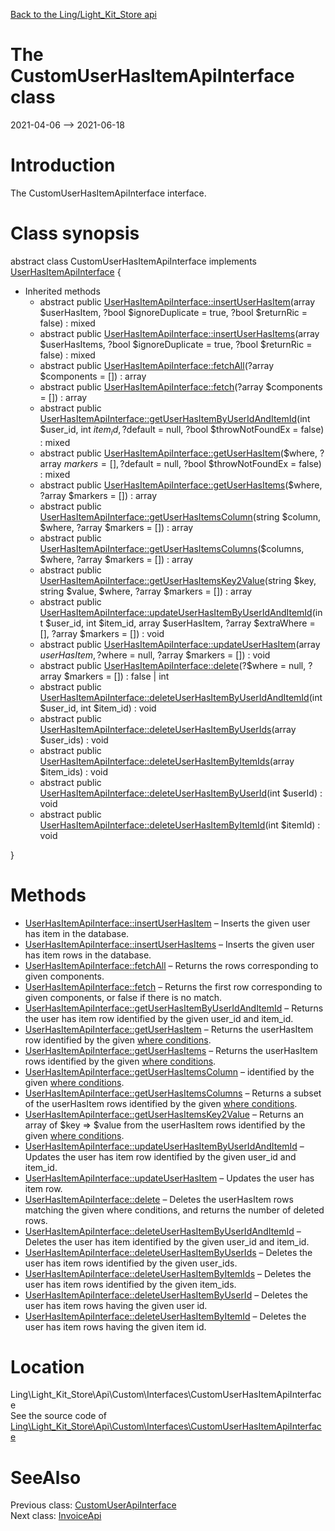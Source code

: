 [Back to the Ling/Light_Kit_Store api](https://github.com/lingtalfi/Light_Kit_Store/blob/master/doc/api/Ling/Light_Kit_Store.md)



The CustomUserHasItemApiInterface class
================
2021-04-06 --> 2021-06-18






Introduction
============

The CustomUserHasItemApiInterface interface.



Class synopsis
==============


abstract class <span class="pl-k">CustomUserHasItemApiInterface</span> implements [UserHasItemApiInterface](https://github.com/lingtalfi/Light_Kit_Store/blob/master/doc/api/Ling/Light_Kit_Store/Api/Generated/Interfaces/UserHasItemApiInterface.md) {

- Inherited methods
    - abstract public [UserHasItemApiInterface::insertUserHasItem](https://github.com/lingtalfi/Light_Kit_Store/blob/master/doc/api/Ling/Light_Kit_Store/Api/Generated/Interfaces/UserHasItemApiInterface/insertUserHasItem.md)(array $userHasItem, ?bool $ignoreDuplicate = true, ?bool $returnRic = false) : mixed
    - abstract public [UserHasItemApiInterface::insertUserHasItems](https://github.com/lingtalfi/Light_Kit_Store/blob/master/doc/api/Ling/Light_Kit_Store/Api/Generated/Interfaces/UserHasItemApiInterface/insertUserHasItems.md)(array $userHasItems, ?bool $ignoreDuplicate = true, ?bool $returnRic = false) : mixed
    - abstract public [UserHasItemApiInterface::fetchAll](https://github.com/lingtalfi/Light_Kit_Store/blob/master/doc/api/Ling/Light_Kit_Store/Api/Generated/Interfaces/UserHasItemApiInterface/fetchAll.md)(?array $components = []) : array
    - abstract public [UserHasItemApiInterface::fetch](https://github.com/lingtalfi/Light_Kit_Store/blob/master/doc/api/Ling/Light_Kit_Store/Api/Generated/Interfaces/UserHasItemApiInterface/fetch.md)(?array $components = []) : array
    - abstract public [UserHasItemApiInterface::getUserHasItemByUserIdAndItemId](https://github.com/lingtalfi/Light_Kit_Store/blob/master/doc/api/Ling/Light_Kit_Store/Api/Generated/Interfaces/UserHasItemApiInterface/getUserHasItemByUserIdAndItemId.md)(int $user_id, int $item_id, ?$default = null, ?bool $throwNotFoundEx = false) : mixed
    - abstract public [UserHasItemApiInterface::getUserHasItem](https://github.com/lingtalfi/Light_Kit_Store/blob/master/doc/api/Ling/Light_Kit_Store/Api/Generated/Interfaces/UserHasItemApiInterface/getUserHasItem.md)($where, ?array $markers = [], ?$default = null, ?bool $throwNotFoundEx = false) : mixed
    - abstract public [UserHasItemApiInterface::getUserHasItems](https://github.com/lingtalfi/Light_Kit_Store/blob/master/doc/api/Ling/Light_Kit_Store/Api/Generated/Interfaces/UserHasItemApiInterface/getUserHasItems.md)($where, ?array $markers = []) : array
    - abstract public [UserHasItemApiInterface::getUserHasItemsColumn](https://github.com/lingtalfi/Light_Kit_Store/blob/master/doc/api/Ling/Light_Kit_Store/Api/Generated/Interfaces/UserHasItemApiInterface/getUserHasItemsColumn.md)(string $column, $where, ?array $markers = []) : array
    - abstract public [UserHasItemApiInterface::getUserHasItemsColumns](https://github.com/lingtalfi/Light_Kit_Store/blob/master/doc/api/Ling/Light_Kit_Store/Api/Generated/Interfaces/UserHasItemApiInterface/getUserHasItemsColumns.md)($columns, $where, ?array $markers = []) : array
    - abstract public [UserHasItemApiInterface::getUserHasItemsKey2Value](https://github.com/lingtalfi/Light_Kit_Store/blob/master/doc/api/Ling/Light_Kit_Store/Api/Generated/Interfaces/UserHasItemApiInterface/getUserHasItemsKey2Value.md)(string $key, string $value, $where, ?array $markers = []) : array
    - abstract public [UserHasItemApiInterface::updateUserHasItemByUserIdAndItemId](https://github.com/lingtalfi/Light_Kit_Store/blob/master/doc/api/Ling/Light_Kit_Store/Api/Generated/Interfaces/UserHasItemApiInterface/updateUserHasItemByUserIdAndItemId.md)(int $user_id, int $item_id, array $userHasItem, ?array $extraWhere = [], ?array $markers = []) : void
    - abstract public [UserHasItemApiInterface::updateUserHasItem](https://github.com/lingtalfi/Light_Kit_Store/blob/master/doc/api/Ling/Light_Kit_Store/Api/Generated/Interfaces/UserHasItemApiInterface/updateUserHasItem.md)(array $userHasItem, ?$where = null, ?array $markers = []) : void
    - abstract public [UserHasItemApiInterface::delete](https://github.com/lingtalfi/Light_Kit_Store/blob/master/doc/api/Ling/Light_Kit_Store/Api/Generated/Interfaces/UserHasItemApiInterface/delete.md)(?$where = null, ?array $markers = []) : false | int
    - abstract public [UserHasItemApiInterface::deleteUserHasItemByUserIdAndItemId](https://github.com/lingtalfi/Light_Kit_Store/blob/master/doc/api/Ling/Light_Kit_Store/Api/Generated/Interfaces/UserHasItemApiInterface/deleteUserHasItemByUserIdAndItemId.md)(int $user_id, int $item_id) : void
    - abstract public [UserHasItemApiInterface::deleteUserHasItemByUserIds](https://github.com/lingtalfi/Light_Kit_Store/blob/master/doc/api/Ling/Light_Kit_Store/Api/Generated/Interfaces/UserHasItemApiInterface/deleteUserHasItemByUserIds.md)(array $user_ids) : void
    - abstract public [UserHasItemApiInterface::deleteUserHasItemByItemIds](https://github.com/lingtalfi/Light_Kit_Store/blob/master/doc/api/Ling/Light_Kit_Store/Api/Generated/Interfaces/UserHasItemApiInterface/deleteUserHasItemByItemIds.md)(array $item_ids) : void
    - abstract public [UserHasItemApiInterface::deleteUserHasItemByUserId](https://github.com/lingtalfi/Light_Kit_Store/blob/master/doc/api/Ling/Light_Kit_Store/Api/Generated/Interfaces/UserHasItemApiInterface/deleteUserHasItemByUserId.md)(int $userId) : void
    - abstract public [UserHasItemApiInterface::deleteUserHasItemByItemId](https://github.com/lingtalfi/Light_Kit_Store/blob/master/doc/api/Ling/Light_Kit_Store/Api/Generated/Interfaces/UserHasItemApiInterface/deleteUserHasItemByItemId.md)(int $itemId) : void

}






Methods
==============

- [UserHasItemApiInterface::insertUserHasItem](https://github.com/lingtalfi/Light_Kit_Store/blob/master/doc/api/Ling/Light_Kit_Store/Api/Generated/Interfaces/UserHasItemApiInterface/insertUserHasItem.md) &ndash; Inserts the given user has item in the database.
- [UserHasItemApiInterface::insertUserHasItems](https://github.com/lingtalfi/Light_Kit_Store/blob/master/doc/api/Ling/Light_Kit_Store/Api/Generated/Interfaces/UserHasItemApiInterface/insertUserHasItems.md) &ndash; Inserts the given user has item rows in the database.
- [UserHasItemApiInterface::fetchAll](https://github.com/lingtalfi/Light_Kit_Store/blob/master/doc/api/Ling/Light_Kit_Store/Api/Generated/Interfaces/UserHasItemApiInterface/fetchAll.md) &ndash; Returns the rows corresponding to given components.
- [UserHasItemApiInterface::fetch](https://github.com/lingtalfi/Light_Kit_Store/blob/master/doc/api/Ling/Light_Kit_Store/Api/Generated/Interfaces/UserHasItemApiInterface/fetch.md) &ndash; Returns the first row corresponding to given components, or false if there is no match.
- [UserHasItemApiInterface::getUserHasItemByUserIdAndItemId](https://github.com/lingtalfi/Light_Kit_Store/blob/master/doc/api/Ling/Light_Kit_Store/Api/Generated/Interfaces/UserHasItemApiInterface/getUserHasItemByUserIdAndItemId.md) &ndash; Returns the user has item row identified by the given user_id and item_id.
- [UserHasItemApiInterface::getUserHasItem](https://github.com/lingtalfi/Light_Kit_Store/blob/master/doc/api/Ling/Light_Kit_Store/Api/Generated/Interfaces/UserHasItemApiInterface/getUserHasItem.md) &ndash; Returns the userHasItem row identified by the given [where conditions](https://github.com/lingtalfi/SimplePdoWrapper#the-where-conditions).
- [UserHasItemApiInterface::getUserHasItems](https://github.com/lingtalfi/Light_Kit_Store/blob/master/doc/api/Ling/Light_Kit_Store/Api/Generated/Interfaces/UserHasItemApiInterface/getUserHasItems.md) &ndash; Returns the userHasItem rows identified by the given [where conditions](https://github.com/lingtalfi/SimplePdoWrapper#the-where-conditions).
- [UserHasItemApiInterface::getUserHasItemsColumn](https://github.com/lingtalfi/Light_Kit_Store/blob/master/doc/api/Ling/Light_Kit_Store/Api/Generated/Interfaces/UserHasItemApiInterface/getUserHasItemsColumn.md) &ndash; identified by the given [where conditions](https://github.com/lingtalfi/SimplePdoWrapper#the-where-conditions).
- [UserHasItemApiInterface::getUserHasItemsColumns](https://github.com/lingtalfi/Light_Kit_Store/blob/master/doc/api/Ling/Light_Kit_Store/Api/Generated/Interfaces/UserHasItemApiInterface/getUserHasItemsColumns.md) &ndash; Returns a subset of the userHasItem rows identified by the given [where conditions](https://github.com/lingtalfi/SimplePdoWrapper#the-where-conditions).
- [UserHasItemApiInterface::getUserHasItemsKey2Value](https://github.com/lingtalfi/Light_Kit_Store/blob/master/doc/api/Ling/Light_Kit_Store/Api/Generated/Interfaces/UserHasItemApiInterface/getUserHasItemsKey2Value.md) &ndash; Returns an array of $key => $value from the userHasItem rows identified by the given [where conditions](https://github.com/lingtalfi/SimplePdoWrapper#the-where-conditions).
- [UserHasItemApiInterface::updateUserHasItemByUserIdAndItemId](https://github.com/lingtalfi/Light_Kit_Store/blob/master/doc/api/Ling/Light_Kit_Store/Api/Generated/Interfaces/UserHasItemApiInterface/updateUserHasItemByUserIdAndItemId.md) &ndash; Updates the user has item row identified by the given user_id and item_id.
- [UserHasItemApiInterface::updateUserHasItem](https://github.com/lingtalfi/Light_Kit_Store/blob/master/doc/api/Ling/Light_Kit_Store/Api/Generated/Interfaces/UserHasItemApiInterface/updateUserHasItem.md) &ndash; Updates the user has item row.
- [UserHasItemApiInterface::delete](https://github.com/lingtalfi/Light_Kit_Store/blob/master/doc/api/Ling/Light_Kit_Store/Api/Generated/Interfaces/UserHasItemApiInterface/delete.md) &ndash; Deletes the userHasItem rows matching the given where conditions, and returns the number of deleted rows.
- [UserHasItemApiInterface::deleteUserHasItemByUserIdAndItemId](https://github.com/lingtalfi/Light_Kit_Store/blob/master/doc/api/Ling/Light_Kit_Store/Api/Generated/Interfaces/UserHasItemApiInterface/deleteUserHasItemByUserIdAndItemId.md) &ndash; Deletes the user has item identified by the given user_id and item_id.
- [UserHasItemApiInterface::deleteUserHasItemByUserIds](https://github.com/lingtalfi/Light_Kit_Store/blob/master/doc/api/Ling/Light_Kit_Store/Api/Generated/Interfaces/UserHasItemApiInterface/deleteUserHasItemByUserIds.md) &ndash; Deletes the user has item rows identified by the given user_ids.
- [UserHasItemApiInterface::deleteUserHasItemByItemIds](https://github.com/lingtalfi/Light_Kit_Store/blob/master/doc/api/Ling/Light_Kit_Store/Api/Generated/Interfaces/UserHasItemApiInterface/deleteUserHasItemByItemIds.md) &ndash; Deletes the user has item rows identified by the given item_ids.
- [UserHasItemApiInterface::deleteUserHasItemByUserId](https://github.com/lingtalfi/Light_Kit_Store/blob/master/doc/api/Ling/Light_Kit_Store/Api/Generated/Interfaces/UserHasItemApiInterface/deleteUserHasItemByUserId.md) &ndash; Deletes the user has item rows having the given user id.
- [UserHasItemApiInterface::deleteUserHasItemByItemId](https://github.com/lingtalfi/Light_Kit_Store/blob/master/doc/api/Ling/Light_Kit_Store/Api/Generated/Interfaces/UserHasItemApiInterface/deleteUserHasItemByItemId.md) &ndash; Deletes the user has item rows having the given item id.





Location
=============
Ling\Light_Kit_Store\Api\Custom\Interfaces\CustomUserHasItemApiInterface<br>
See the source code of [Ling\Light_Kit_Store\Api\Custom\Interfaces\CustomUserHasItemApiInterface](https://github.com/lingtalfi/Light_Kit_Store/blob/master/Api/Custom/Interfaces/CustomUserHasItemApiInterface.php)



SeeAlso
==============
Previous class: [CustomUserApiInterface](https://github.com/lingtalfi/Light_Kit_Store/blob/master/doc/api/Ling/Light_Kit_Store/Api/Custom/Interfaces/CustomUserApiInterface.md)<br>Next class: [InvoiceApi](https://github.com/lingtalfi/Light_Kit_Store/blob/master/doc/api/Ling/Light_Kit_Store/Api/Generated/Classes/InvoiceApi.md)<br>
